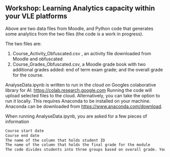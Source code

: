 ## Workshop: Learning Analytics capacity within your VLE platforms

Above are two data files from Moodle, and Python code that generates some analytics from the two files (the code is a work in progress).

The two files are:
1. Course_Activity_Obfuscated.csv , an activity file downloaded from Moodle and obfuscated
2. Course_Grades_Obfuscated.csv, a Moodle grade book with two additional grades added: end of term exam grade; and the overall grade for the course. 

AnalyseData.ipynb is written to run in the cloud on Googles colaborative library for AI: https://colab.research.google.com
Running the code will upload selected files to the cloud. Alternatively, you can take the option to run it locally. This requires Anaconda to be installed on your machine.  Anaconda can be downloaded from https://www.anaconda.com/download.

When running AnalyseData.ipynb, you are asked for a few pieces of information

```markdown
Course start date
Course end date
The name of the column that holds student ID
The name of the column that holds the final grade for the module
The code divides students into three groups based on overall grade. You can congifure the boundary grades for the three groups.
```

